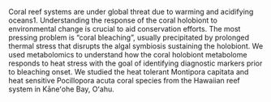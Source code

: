 Coral reef systems are under global threat due to warming and acidifying oceans1. Understanding the response of the coral holobiont to environmental change is crucial to aid conservation efforts. The most pressing problem is “coral bleaching”, usually precipitated by prolonged thermal stress that disrupts the algal symbiosis sustaining the holobiont. We used metabolomics to understand how the coral holobiont metabolome responds to heat stress with the goal of identifying diagnostic markers prior to bleaching onset. We studied the heat tolerant Montipora capitata and heat sensitive Pocillopora acuta coral species from the Hawaiian reef system in Kāneʻohe Bay, Oʻahu. 
